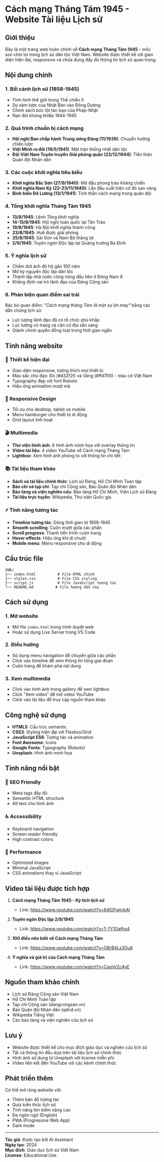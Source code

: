 # Cách mạng Tháng Tám 1945 - Website Tài liệu Lịch sử

## Giới thiệu

Đây là một trang web hoàn chỉnh về **Cách mạng Tháng Tám 1945** - mốc son chói lọi trong lịch sử dân tộc Việt Nam. Website được thiết kế với giao diện hiện đại, responsive và chứa đựng đầy đủ thông tin lịch sử quan trọng.

## Nội dung chính

### 1. Bối cảnh lịch sử (1858-1945)
- Tình hình thế giới trong Thế chiến II
- Sự xâm lược của Nhật Bản vào Đông Dương
- Chính sách bóc lột tàn bạo của Pháp-Nhật
- Nạn đói khủng khiếp 1944-1945

### 2. Quá trình chuẩn bị cách mạng
- **Hội nghị Ban chấp hành Trung ương Đảng (11/1939)**: Chuyển hướng chiến lược
- **Việt Minh ra đời (19/5/1941)**: Mặt trận thống nhất dân tộc
- **Đội Việt Nam Tuyên truyền Giải phóng quân (22/12/1944)**: Tiền thân Quân đội Nhân dân

### 3. Các cuộc khởi nghĩa tiêu biểu
- **Khởi nghĩa Bắc Sơn (27/9/1940)**: Mở đầu phong trào kháng chiến
- **Khởi nghĩa Nam Kỳ (22-23/11/1940)**: Lần đầu xuất hiện cờ đỏ sao vàng
- **Binh biến Đô Lương (13/1/1941)**: Tinh thần cách mạng trong quân đội

### 4. Tổng khởi nghĩa Tháng Tám 1945
- **13/8/1945**: Lệnh Tổng khởi nghĩa
- **14-15/8/1945**: Hội nghị toàn quốc tại Tân Trào
- **19/8/1945**: Hà Nội khởi nghĩa thành công
- **23/8/1945**: Huế được giải phóng
- **25/8/1945**: Sài Gòn và Nam Bộ thắng lợi
- **2/9/1945**: Tuyên ngôn Độc lập tại Quảng trường Ba Đình

### 5. Ý nghĩa lịch sử
- Chấm dứt ách đô hộ gần 100 năm
- Mở kỷ nguyên độc lập dân tộc
- Thành lập nhà nước công nông đầu tiên ở Đông Nam Á
- Khẳng định vai trò lãnh đạo của Đảng Cộng sản

### 6. Phản biện quan điểm sai trái
Bác bỏ quan điểm: *"Cách mạng tháng Tám là một sự ăn may"* bằng các dẫn chứng lịch sử:
- Lực lượng lãnh đạo đã có tổ chức phủ khắp
- Lực lượng vũ trang và căn cứ địa sẵn sàng
- Giành chính quyền đồng loạt trong thời gian ngắn

## Tính năng website

### 🎨 Thiết kế hiện đại
- Giao diện responsive, tương thích mọi thiết bị
- Màu sắc chủ đạo: Đỏ (#d32f2f) và Vàng (#ffd700) - màu cờ Việt Nam
- Typography đẹp với font Roboto
- Hiệu ứng animation mượt mà

### 📱 Responsive Design
- Tối ưu cho desktop, tablet và mobile
- Menu hamburger cho thiết bị di động
- Grid layout linh hoạt

### 🎬 Multimedia
- **Thư viện hình ảnh**: 6 hình ảnh minh họa với overlay thông tin
- **Video tài liệu**: 4 video YouTube về Cách mạng Tháng Tám
- **Lightbox**: Xem hình ảnh phóng to với thông tin chi tiết

### 📚 Tài liệu tham khảo
- **Sách và tài liệu chính thức**: Lịch sử Đảng, Hồ Chí Minh Toàn tập
- **Báo chí và tạp chí**: Tạp chí Cộng sản, Báo Quân đội Nhân dân
- **Bảo tàng và viện nghiên cứu**: Bảo tàng Hồ Chí Minh, Viện Lịch sử Đảng
- **Tài liệu trực tuyến**: Wikipedia, Thư viện Quốc gia

### ⚡ Tính năng tương tác
- **Timeline tương tác**: Dòng thời gian từ 1858-1945
- **Smooth scrolling**: Cuộn mượt giữa các phần
- **Scroll progress**: Thanh tiến trình cuộn trang
- **Hover effects**: Hiệu ứng khi di chuột
- **Mobile menu**: Menu responsive cho di động

## Cấu trúc file

```
VNR/
├── index.html          # File HTML chính
├── styles.css          # File CSS styling
├── script.js           # File JavaScript tương tác
└── README.md          # File hướng dẫn này
```

## Cách sử dụng

### 1. Mở website
- Mở file `index.html` trong trình duyệt web
- Hoặc sử dụng Live Server trong VS Code

### 2. Điều hướng
- Sử dụng menu navigation để chuyển giữa các phần
- Click vào timeline để xem thông tin từng giai đoạn
- Cuộn trang để khám phá nội dung

### 3. Xem multimedia
- Click vào hình ảnh trong gallery để xem lightbox
- Click "Xem video" để mở video YouTube
- Click vào tài liệu để truy cập nguồn tham khảo

## Công nghệ sử dụng

- **HTML5**: Cấu trúc semantic
- **CSS3**: Styling hiện đại với Flexbox/Grid
- **JavaScript ES6**: Tương tác và animation
- **Font Awesome**: Icons
- **Google Fonts**: Typography (Roboto)
- **Unsplash**: Hình ảnh minh họa

## Tính năng nổi bật

### 🎯 SEO Friendly
- Meta tags đầy đủ
- Semantic HTML structure
- Alt text cho hình ảnh

### ♿ Accessibility
- Keyboard navigation
- Screen reader friendly
- High contrast colors

### 🚀 Performance
- Optimized images
- Minimal JavaScript
- CSS animations thay vì JavaScript

## Video tài liệu được tích hợp

1. **Cách mạng Tháng Tám 1945 - Kỳ tích lịch sử**
   - Link: https://www.youtube.com/watch?v=84IOFwtvkAI

2. **Tuyên ngôn Độc lập 2/9/1945**
   - Link: https://www.youtube.com/watch?v=T-7Y1Oafhx4

3. **100 điều nên biết về Cách mạng Tháng Tám**
   - Link: https://www.youtube.com/watch?v=OBrB4Ls3Ou8

4. **Ý nghĩa và giá trị của Cách mạng Tháng Tám**
   - Link: https://www.youtube.com/watch?v=CaxhlrZc4vE

## Nguồn tham khảo chính

- Lịch sử Đảng Cộng sản Việt Nam
- Hồ Chí Minh Toàn tập
- Tạp chí Cộng sản (dangcongsan.vn)
- Báo Quân đội Nhân dân (qdnd.vn)
- Wikipedia Tiếng Việt
- Các bảo tàng và viện nghiên cứu lịch sử

## Lưu ý

- Website được thiết kế cho mục đích giáo dục và nghiên cứu lịch sử
- Tất cả thông tin đều dựa trên tài liệu lịch sử chính thức
- Hình ảnh sử dụng từ Unsplash với license miễn phí
- Video liên kết đến YouTube với các kênh chính thức

## Phát triển thêm

Có thể mở rộng website với:
- Thêm bản đồ tương tác
- Quiz kiến thức lịch sử
- Tính năng tìm kiếm nâng cao
- Đa ngôn ngữ (English)
- PWA (Progressive Web App)
- Dark mode

---

**Tác giả**: Được tạo bởi AI Assistant  
**Ngày tạo**: 2024  
**Mục đích**: Giáo dục lịch sử Việt Nam  
**License**: Educational Use
